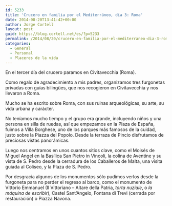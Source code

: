 ```yaml
---
id: 5233
title: 'Crucero en familia por el Mediterráneo, día 3: Roma'
date: 2014-08-20T13:41:42+00:00
author: Jorge Cortell
layout: post
guid: https://blog.cortell.net/es/?p=5233
permalink: /2014/08/20/crucero-en-familia-por-el-mediterraneo-dia-3-roma/
categories:
  - General
  - Personal
  - Placeres de la vida
---
```

En el tercer día del crucero paramos en Civitavecchia (Roma).

Como regalo de agradecimiento a mis padres, organizamos tres furgonetas privadas con guías bilingües, que nos recogieron en Civitavecchia y nos llevaron a Roma.

Mucho se ha escrito sobre Roma, con sus ruinas arqueológicas, su arte, su vida urbana y carácter.

No teníamos mucho tiempo y el grupo era grande, incluyendo niños y una persona en silla de ruedas, así que empezamos en la Plaza de España, fuimos a Villa Borghese, uno de los parques más famosos de la cuidad, justo sobre la Piazza del Popolo. Desde la terraza de Pincio disfrutamos de preciosas vistas panorámicas.

Luego nos centramos en unos cuantos sitios clave, como el Moisés de Miguel Angel en la Basílica San Pietro in Vincoli, la colina de Aventine y su vista de S. Pedro desde la cerradura de los Caballeros de Malta, una visita guiada al Coliseo, y la Plaza de S. Pedro.

Por desgracia algunos de los monumentos sólo pudimos verlos desde la furgoneta para no perder el regreso al barco, como el monumento de Vittorio Emmanuel (Il Vittoriano – Altare della Patria, _torta nuziale_, o _la máquina de escribir_), Castel Sant‘Angelo, Fontana di Trevi (cerrada por restauración) o Piazza Navona.